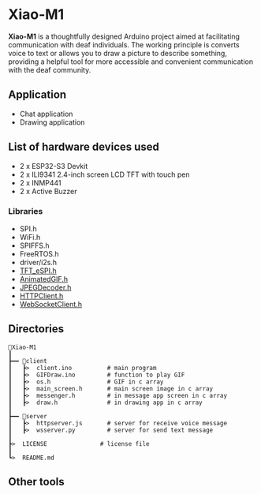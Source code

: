 # Xiao-M1
**Xiao-M1** is a thoughtfully designed Arduino project aimed at facilitating communication with deaf individuals. The working principle is converts voice to text or allows you to draw a picture to describe something, providing a helpful tool for more accessible and convenient communication with the deaf community.

## Application
- Chat application
- Drawing application

## List of hardware devices used
- 2 x ESP32-S3 Devkit
- 2 x ILI9341 2.4-inch screen LCD TFT with touch pen
- 2 x INMP441
- 2 x Active Buzzer

### Libraries
- SPI.h
- WiFi.h
- SPIFFS.h
- FreeRTOS.h
- driver/i2s.h
- [TFT_eSPI.h](https://github.com/Bodmer/TFT_eSPI)
- [AnimatedGIF.h](https://github.com/bitbank2/AnimatedGIF)
- [JPEGDecoder.h](https://github.com/Bodmer/JPEGDecoder)
- [HTTPClient.h](https://github.com/espressif/arduino-esp32/tree/master/libraries/HTTPClient)
- [WebSocketClient.h](https://github.com/brandenhall/Arduino-Websocket/tree/master)

## Directories
```
📱Xiao-M1
┃
┣━━ 📁client
┃   ┣>  client.ino          # main program
┃   ┣>  GIFDraw.ino         # function to play GIF
┃   ┣>  os.h                # GIF in c array
┃   ┣>  main_screen.h       # main screen image in c array
┃   ┣>  messenger.h         # in message app screen in c array
┃   ┣>  draw.h              # in drawing app in c array
┃
┣━━ 📁server
┃   ┣>  httpserver.js       # server for receive voice message
┃   ┣>  wsserver.py         # server for send text message
┃
┣>  LICENSE               # license file
┃
┗>  README.md
```

## Other tools


